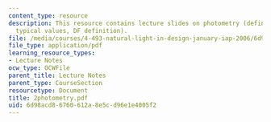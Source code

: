 ```yaml
---
content_type: resource
description: This resource contains lecture slides on photometry (definition, measurement,
  typical values, DF definition).
file: /media/courses/4-493-natural-light-in-design-january-iap-2006/6d98acd86760612a8e5cd96e1e4005f2_2photometry.pdf
file_type: application/pdf
learning_resource_types:
- Lecture Notes
ocw_type: OCWFile
parent_title: Lecture Notes
parent_type: CourseSection
resourcetype: Document
title: 2photometry.pdf
uid: 6d98acd8-6760-612a-8e5c-d96e1e4005f2
---
```

